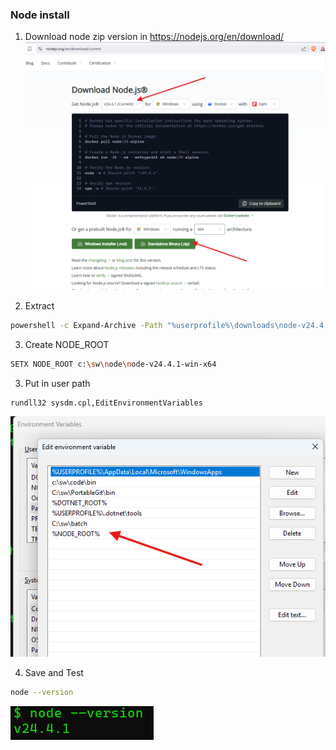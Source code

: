 ### Node install
1. Download node zip version in https://nodejs.org/en/download/
![Downlaod](img/node-download.png)

2. Extract 
```bash
powershell -c Expand-Archive -Path "%userprofile%\downloads\node-v24.4.1-win-x64.zip" -DestinationPath "c:\sw\node"
```

3. Create NODE_ROOT
```bash
SETX NODE_ROOT c:\sw\node\node-v24.4.1-win-x64
```
3. Put in user path
```
rundll32 sysdm.cpl,EditEnvironmentVariables
```
![path](img/node-path.png)

4. Save and Test
```bash
node --version
```
![Version](img/node-version.png)